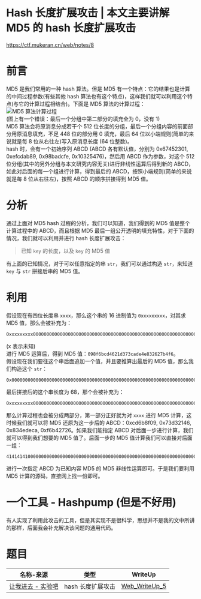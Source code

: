 <!-- hash 长度扩展攻击 -->
<!-- 本文主要讲解 MD5 的 hash 长度扩展攻击 -->
# Hash 长度扩展攻击 | 本文主要讲解 MD5 的 hash 长度扩展攻击

https://ctf.mukeran.cn/web/notes/8

前言
====
MD5 是我们常用的一种 hash 算法。但是 MD5 有一个特点：它的结果也是计算的中间过程参数(有些其他 hash 算法也有这个特点)，这样我们就可以利用这个特点(与它的计算过程相结合)。下面是 MD5 算法的计算过程：
![MD5 算法计算过程](https://ctf.mukeran.cn/static/img/Web_Note_8_1.png)  
(图上有一个错误：最后一个分组中第二部分的填充全为 0，没有 1)  
MD5 算法会将原消息分成若干个 512 位长度的分组，最后一个分组内容的前面部分用原消息填充，不足 448 位的部分用 0 填充，最后 64 位以小端规则(简单的来说就是每 8 位从右往左)写入原消息长度 (64 位整数)。  
hash 时，会有一个初始序列 ABCD (ABCD 各有默认值，分别为 0x67452301, 0xefcdab89, 0x98badcfe, 0x10325476)，然后用 ABCD 作为参数，对这个 512 位分组(其中的另外分组与本文研究内容无关)进行非线性运算后得到新的 ABCD，如此对后面的每一个组进行计算，得到最后的 ABCD，按照小端规则(简单的来说就是每 8 位从右往左)，按照 ABCD 的顺序拼接得到 MD5 值。

分析
====
通过上面对 MD5 hash 过程的分析，我们可以知道，我们得到的 MD5 值是整个计算过程中的 ABCD，而且根据 MD5 最后一组公开透明的填充特性，对于下面的情况，我们就可以利用并进行 hash 长度扩展攻击：
> 已知 `key` 的长度，以及 `key` 的 MD5 值

有上面的已知情况，对于可以任意指定的串 `str`，我们可以通过构造 `str`，来知道 `key` 与 `str` 拼接后串的 MD5 值。

利用
====
假设现在有四位长度串 `xxxx`，那么这个串的 16 进制值为 `0xxxxxxxxx`，对其求 MD5 值，那么会被补充为：
```hex
0xxxxxxxxx000000000000000000000000000000000000000000000000000000000000000000000000000000000000000000000000000000002000000000000000
```

(x 表示未知)  
进行 MD5 运算后，得到 MD5 值：`098f6bcd4621d373cade4e832627b4f6`。  
假设现在我们要往这个串后面追加一个值，并且要推算出最后的 MD5 值，那么我们构造这个 `str`：
```hex
0x00000000000000000000000000000000000000000000000000000000000000000000000000000000000000000000000000000000200000000000000041414141
```

最后拼接后的这个串长度为 68，那个会被补充为：
```hex
0xxxxxxxxx00000000000000000000000000000000000000000000000000000000000000000000000000000000000000000000000000000000200000000000000041414141000000000000000000000000000000000000000000000000000000000000000000000000000000000000000000000000000000002200000000000000
```

那么计算过程也会被分成两部分，第一部分正好就为对 `xxxx` 进行 MD5 计算，这时候我们就可以将 MD5 还原为这一步后的 ABCD：0xcd6b8f09, 0x73d32146, 0x834edeca, 0xf6b42726。如果我们能指定 ABCD 对后面一步进行计算，我们就可以得到我们想要的 MD5 值了。后面一步的 MD5 值计算我们可以直接对后面一组：
```hex
41414141000000000000000000000000000000000000000000000000000000000000000000000000000000000000000000000000000000002200000000000000
```

进行一次指定 ABCD 为已知内容 MD5 的 MD5 非线性运算即可。于是我们要利用 MD5 计算的源码，直接网上找一份即可。

一个工具 - Hashpump (但是不好用)
====
有人实现了利用此攻击的工具，但是其实现不是很科学，思想并不是我的文中所讲的那样，后面我会补充解决该问题的通用代码。

题目
====
|名称-来源|类型|WriteUp|
|--------|---|--------|
|[让我进去 - 实验吧](http://www.shiyanbar.com/ctf/1848)|hash 长度扩展攻击|[Web\_WriteUp\_5](https://ctf.mukeran.cn/web/writeups/5)|
